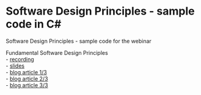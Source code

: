 # Software Design Principles - sample code in C&#35;

Software Design Principles - sample code for the webinar

Fundamental Software Design Principles \
	- [recording](https://youtu.be/axM7wHZ26F8 "recording") \
	- [slides](https://github.com/AbstractSoft/design_principles/blob/main/slides/Fundamental%20Software%20Design%20Principles.pdf "slides") \
	- [blog article 1/3](https://www.pentalog.com/blog/it-development-technology/solid-principles-object-oriented-programming "blog article 1/3") \
	- [blog article 2/3](https://www.pentalog.com/blog/it-development-technology/software-design-principles "blog article 2/3") \
	- [blog article 3/3](https://www.pentalog.com/blog/it-development-technology/design-principles "blog article 3/3")
